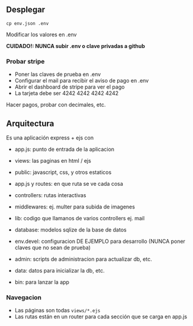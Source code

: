 ## Desplegar

~~~
cp env.json .env
~~~

Modificar los valores en .env

**CUIDADO!: NUNCA subir .env o clave privadas a github**

### Probar stripe
* Poner las claves de prueba en .env
* Configurar el mail para recibir el aviso de pago en .env
* Abrir el dashboard de stripe para ver el pago
* La tarjeta debe ser 4242 4242 4242 4242

Hacer pagos, probar con decimales, etc.

## Arquitectura

Es una aplicación express + ejs con


* app.js: punto de entrada de la aplicacion
* views: las paginas en html / ejs
* public: javascript, css, y otros estaticos
* app.js y routes: en que ruta se ve cada cosa
* controllers: rutas interactivas
* middlewares: ej. multer para subida de imagenes
* lib: codigo que llamanos de varios controllers ej. mail
* database: modelos sqlize de la base de datos

* env.devel: configuracion DE EJEMPLO para desarrollo (NUNCA poner claves que no sean de prueba)

* admin: scripts de administracion para actualizar db, etc.
* data: datos para inicializar la db, etc.
* bin: para lanzar la app

### Navegacion

* Las páginas son todas `views/*.ejs`
* Las rutas están en un router para cada sección que se carga en app.js

###
